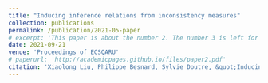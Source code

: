 ```yaml
---
title: "Inducing inference relations from inconsistency measures"
collection: publications
permalink: /publication/2021-05-paper
# excerpt: 'This paper is about the number 2. The number 3 is left for future work.'
date: 2021-09-21
venue: 'Proceedings of ECSQARU'
# paperurl: 'http://academicpages.github.io/files/paper2.pdf'
citation: 'Xiaolong Liu, Philippe Besnard, Sylvie Doutre, &quot;Inducing Inference Relations from Inconsistency Measures,&quot; in <i>Proceedings of 16th European Conference on Symbolic and Quantitative Approaches with Uncertainty</i>, Springer, 2021, pp. 486–498.'
---
```


<!-- The contents above will be part of a list of publications, if the user clicks the link for the publication than the contents of section will be rendered as a full page, allowing you to provide more information about the paper for the reader. When publications are displayed as a single page, the contents of the above "citation" field will automatically be included below this section in a smaller font. -->
